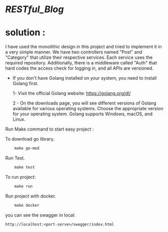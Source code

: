 # **_RESTful_Blog_**

# solution :

I have used the monolithic design in this project and tried to implement it in a very simple manner. We have two controllers named "Post" and "Category" that utilize their respective services. Each service uses the required repository. Additionally, there is a middleware called "Auth" that hard codes the access check for logging in, and all APIs are versioned.

* If you don't have Golang installed on your system, you need to install Golang first.

    1- Visit the official Golang website: https://golang.org/dl/

  2 - On the downloads page, you will see different versions of Golang available for various operating systems. Choose the appropriate version for your operating system. Golang supports Windows, macOS, and Linux.

Run Make command to start easy project :

To download go library.
```makefile
    make go-mod  
```
Run Test.

```makefile
    make test
```

To run project:
```makefile
    make run 
```

Run project with docker.

```makefile
    make docker
```


you can see the swagger in local:
```swagger
http://localhost:<port-serve>/swagger/index.html
```